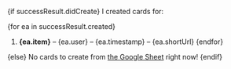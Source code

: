 {if successResult.didCreate}
I created cards for:

{for ea in successResult.created}
1. **{ea.item}** – {ea.user} – {ea.timestamp} – {ea.shortUrl}
{endfor}

{else}
No cards to create from [the Google Sheet]({successResult.sheetUrl}) right now!
{endif}